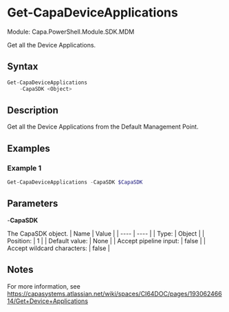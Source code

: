 # Get-CapaDeviceApplications
Module: Capa.PowerShell.Module.SDK.MDM

Get all the Device Applications.

## Syntax

```powershell
Get-CapaDeviceApplications
	-CapaSDK <Object>
```

## Description

Get all the Device Applications from the Default Management Point.

## Examples

### Example 1
```powershell
Get-CapaDeviceApplications -CapaSDK $CapaSDK
```
    

## Parameters

-**CapaSDK**

The CapaSDK object.
| Name | Value |
| ---- | ---- |
| Type: | Object |
| Position: | 1 | 
| Default value: | None | 
| Accept pipeline input: | false | 
| Accept wildcard characters: | false | 


## Notes

For more information, see https://capasystems.atlassian.net/wiki/spaces/CI64DOC/pages/19306246614/Get+Device+Applications
